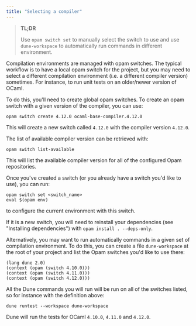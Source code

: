 ```yaml
---
title: "Selecting a compiler"
---
```


> **TL;DR**
> 
> Use `opam switch set` to manually select the switch to use and use `dune-workspace` to automatically run commands in different environment.

Compilation environments are managed with opam switches. The typical workflow is to have a local opam switch for the project, but you may need to select a different compilation environment (i.e. a different compiler version) sometimes. For instance, to run unit tests on an older/newer version of OCaml.

To do this, you'll need to create global opam switches. To create an opam switch with a given version of the compiler, you can use:

```
opam switch create 4.12.0 ocaml-base-compiler.4.12.0
```

This will create a new switch called `4.12.0` with the compiler version `4.12.0`.

The list of available compiler version can be retrieved with:

```
opam switch list-available
```

This will list the available compiler version for all of the configured Opam repositories.

Once you've created a switch (or you already have a switch you'd like to use), you can run:

```
opam switch set <switch_name>
eval $(opam env)
```

to configure the current environment with this switch.

If it is a new switch, you will need to reinstall your dependencies (see "Installing dependencies") with `opam install . --deps-only`.

Alternatively, you may want to run automatically commands in a given set of compilation environment. To do this, you can create a file `dune-workspace` at the root of your project and list the Opam switches you'd like to use there:


```
(lang dune 2.0)
(context (opam (switch 4.10.0)))
(context (opam (switch 4.11.0)))
(context (opam (switch 4.12.0)))
```

All the Dune commands you will run will be run on all of the switches listed, so for instance with the definition above:

```
dune runtest --workspace dune-workspace
```

Dune will run the tests for OCaml `4.10.0`, `4.11.0` and `4.12.0`.
